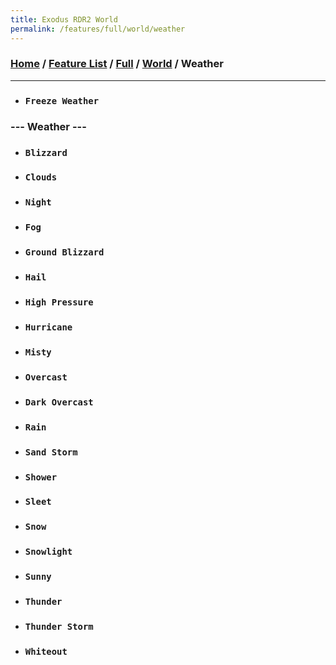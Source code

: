 ```yaml
---
title: Exodus RDR2 World
permalink: /features/full/world/weather
---
```

### [Home](/) / [Feature List](/features) / [Full](/features/full) / [World](/features/full/world) / Weather
---
- ### `Freeze Weather`
### --- Weather ---
- ### `Blizzard`
- ### `Clouds`
- ### `Night`
- ### `Fog`
- ### `Ground Blizzard`
- ### `Hail`
- ### `High Pressure`
- ### `Hurricane`
- ### `Misty`
- ### `Overcast`
- ### `Dark Overcast`
- ### `Rain`
- ### `Sand Storm`
- ### `Shower`
- ### `Sleet`
- ### `Snow`
- ### `Snowlight`
- ### `Sunny`
- ### `Thunder`
- ### `Thunder Storm`
- ### `Whiteout`
